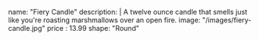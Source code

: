 name: "Fiery Candle"
description: |
  A twelve ounce candle that smells just like you're roasting marshmallows over an open fire.
image: "/images/fiery-candle.jpg"
price : 13.99
shape: "Round"
